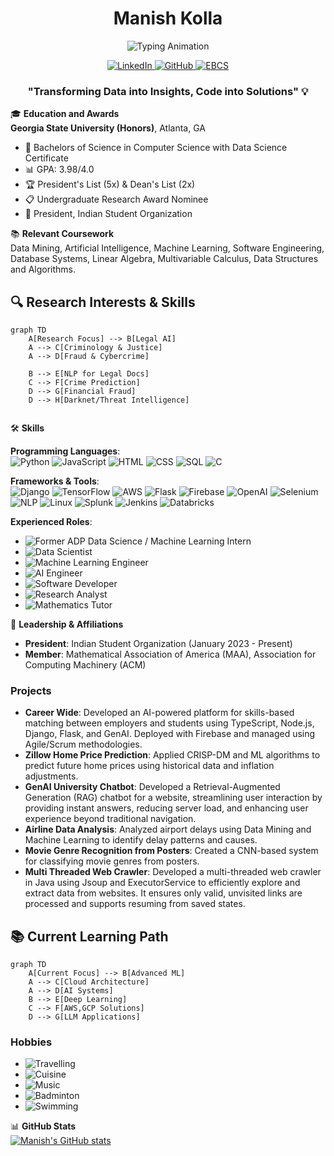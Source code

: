 <div align="center">

  # Manish Kolla

![Typing Animation](https://readme-typing-svg.demolab.com?font=Fira+Code&weight=600&size=28&duration=4000&pause=1000&color=6AD3F7&center=true&vCenter=true&width=550&lines=AI+%26+ML+Engineer;Gen+AI+Engineer;Deep+Learning;Data+Scientist;Software+Developer;Research+Analyst;Data+Engineer)



<a href="https://www.linkedin.com/in/manishkolla/" target="_blank">
  <img src="https://img.shields.io/badge/-Manish%20Kolla-0077B5?style=flat&logo=linkedin&logoColor=white" alt="LinkedIn"/>
</a>

<a href="https://github.com/manishkolla" target="_blank">
  <img src="https://img.shields.io/badge/-GitHub-181717?style=flat&logo=github&logoColor=white" alt="GitHub"/>
</a>

<a href="https://ebcs.gsu.edu/profile/manish-kolla/" target="_blank">
  <img src="https://img.shields.io/badge/-EBCS-0a66c2?style=flat&logo=internet-explorer&logoColor=white" alt="EBCS"/>
</a>


### "Transforming Data into Insights, Code into Solutions" 💡
</div>


🎓 **Education and Awards**  
**Georgia State University (Honors)**, Atlanta, GA
- 🎯 Bachelors of Science in Computer Science with Data Science Certificate
- 📊 GPA: 3.98/4.0
- 🏆 President's List (5x) & Dean's List (2x)
- 📋 Undergraduate Research Award Nominee
- 👥 President, Indian Student Organization

📚 **Relevant Coursework**  
Data Mining, Artificial Intelligence, Machine Learning, Software Engineering, Database Systems, Linear Algebra, Multivariable Calculus, Data Structures and Algorithms.

## 🔍 Research Interests & Skills  
```mermaid  
graph TD  
    A[Research Focus] --> B[Legal AI]  
    A --> C[Criminology & Justice]  
    A --> D[Fraud & Cybercrime]  

    B --> E[NLP for Legal Docs]  
    C --> F[Crime Prediction]   
    D --> G[Financial Fraud]  
    D --> H[Darknet/Threat Intelligence]   


```

🛠️ **Skills**  

**Programming Languages**:  
![Python](https://img.shields.io/badge/-Python-3776AB?style=flat&logo=python&logoColor=white)
![JavaScript](https://img.shields.io/badge/-JavaScript-F7DF1E?style=flat&logo=javascript&logoColor=black)
![HTML](https://img.shields.io/badge/-HTML5-E34F26?style=flat&logo=html5&logoColor=white)
![CSS](https://img.shields.io/badge/-CSS3-1572B6?style=flat&logo=css3&logoColor=white)
![SQL](https://img.shields.io/badge/-SQL-4479A1?style=flat&logo=postgresql&logoColor=white)
![C](https://img.shields.io/badge/-C-A8B9CC?style=flat&logo=c&logoColor=white)

**Frameworks & Tools**:  
![Django](https://img.shields.io/badge/-Django-092E20?style=flat&logo=django&logoColor=white)
![TensorFlow](https://img.shields.io/badge/-TensorFlow-FF6F00?style=flat&logo=tensorflow&logoColor=white)
![AWS](https://img.shields.io/badge/-AWS-232F3E?style=flat&logo=amazon-aws&logoColor=white)
![Flask](https://img.shields.io/badge/-Flask-000000?style=flat&logo=flask&logoColor=white)
![Firebase](https://img.shields.io/badge/-Firebase-FFCA28?style=flat&logo=firebase&logoColor=black)
![OpenAI](https://img.shields.io/badge/-OpenAI-412991?style=flat&logo=openai&logoColor=white)
![Selenium](https://img.shields.io/badge/-Selenium-43B02A?style=flat&logo=selenium&logoColor=white)
![NLP](https://img.shields.io/badge/-NLP-009688?style=flat)
![Linux](https://img.shields.io/badge/-Linux-FCC624?style=flat&logo=linux&logoColor=black)
![Splunk](https://img.shields.io/badge/-Splunk-000000?style=flat&logo=splunk&logoColor=white)
![Jenkins](https://img.shields.io/badge/-Jenkins-D24939?style=flat&logo=jenkins&logoColor=white)
![Databricks](https://img.shields.io/badge/-Databricks-FF3621?style=flat&logo=databricks&logoColor=white)

**Experienced Roles**:  
- ![Former ADP Data Science / Machine Learning Intern](https://img.shields.io/badge/-Former%20ADP%20Intern-FF5733?style=flat&logo=adp&logoColor=white)
- ![Data Scientist](https://img.shields.io/badge/-Data%20Scientist-5A4FCF?style=flat&logo=dataiku&logoColor=white)
- ![Machine Learning Engineer](https://img.shields.io/badge/-Machine%20Learning%20Engineer-0A66C2?style=flat&logo=azure-machine-learning&logoColor=white)
- ![AI Engineer](https://img.shields.io/badge/-AI%20Engineer-FF6F00?style=flat&logo=ai&logoColor=white)
- ![Software Developer](https://img.shields.io/badge/-Software%20Developer-007396?style=flat&logo=java&logoColor=white)
- ![Research Analyst](https://img.shields.io/badge/-Research%20Analyst-1E90FF?style=flat&logo=academia&logoColor=white)
- ![Mathematics Tutor](https://img.shields.io/badge/-Mathematics%20Tutor-FFD700?style=flat&logo=mathworks&logoColor=white)


👥 **Leadership & Affiliations**  
- **President**: Indian Student Organization (January 2023 - Present)
- **Member**: Mathematical Association of America (MAA), Association for Computing Machinery (ACM)

### Projects

- **Career Wide**: Developed an AI-powered platform for skills-based matching between employers and students using TypeScript, Node.js, Django, Flask, and GenAI. Deployed with Firebase and managed using Agile/Scrum methodologies.
- **Zillow Home Price Prediction**: Applied CRISP-DM and ML algorithms to predict future home prices using historical data and inflation adjustments.
- **GenAI University Chatbot**: Developed a Retrieval-Augmented Generation (RAG) chatbot for a website, streamlining user interaction by providing instant answers, reducing server load, and enhancing user experience beyond traditional navigation.
- **Airline Data Analysis**: Analyzed airport delays using Data Mining and Machine Learning to identify delay patterns and causes.
- **Movie Genre Recognition from Posters**: Created a CNN-based system for classifying movie genres from posters.
- **Multi Threaded Web Crawler**: Developed a multi-threaded web crawler in Java using Jsoup and ExecutorService to efficiently explore and extract data from websites. It ensures only valid, unvisited links are processed and supports resuming from saved states.


## 📚 Current Learning Path
```mermaid
graph TD
    A[Current Focus] --> B[Advanced ML]
    A --> C[Cloud Architecture]
    A --> D[AI Systems]
    B --> E[Deep Learning]
    C --> F[AWS,GCP Solutions]
    D --> G[LLM Applications]
```


### Hobbies

- ![Travelling](https://img.shields.io/badge/-Travelling%20Places-009688?style=flat&logo=globe&logoColor=white)
- ![Cuisine](https://img.shields.io/badge/-Eating%20New%20Cuisines-F57F17?style=flat&logo=food&logoColor=white)
- ![Music](https://img.shields.io/badge/-Music-1DB954?style=flat&logo=spotify&logoColor=white)
- ![Badminton](https://img.shields.io/badge/-Badminton-FFCA28?style=flat&logo=badminton&logoColor=black)
- ![Swimming](https://img.shields.io/badge/-Swimming-0099CC?style=flat&logo=swimming&logoColor=white)



📊 **GitHub Stats**  
[![Manish's GitHub stats](https://github-readme-stats.vercel.app/api?username=manishkolla&show_icons=true&theme=shadow_blue  )](https://github.com/manishkolla)


<!--
- 🔭 I’m currently working on ...
- 🌱 I’m currently learning ...
- 👯 I’m looking to collaborate on ...
- 🤔 I’m looking for help with ...
- 💬 Ask me about ...
- 📫 How to reach me: ...
- 😄 Pronouns: ...
- ⚡ Fun fact: ...
-->

